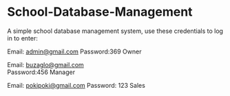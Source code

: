 # School-Database-Management

A simple school database management system,
use these credentials to log in to enter:

Email: admin@gmail.com
Password:369
Owner

Email: buzaglo@gmail.com	
Password:456
Manager

Email: pokipoki@gmail.com
Password: 123
Sales
